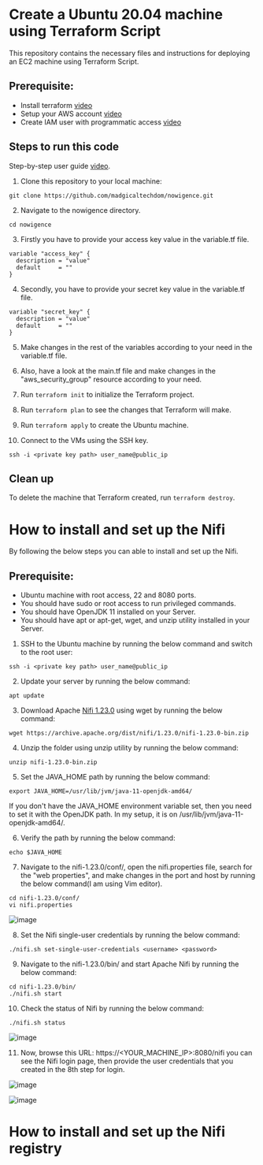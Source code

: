 # Create a Ubuntu 20.04 machine using Terraform Script

This repository contains the necessary files and instructions for deploying an EC2 machine using Terraform Script.

## Prerequisite:

- Install terraform [video](https://www.youtube.com/watch?v=Cn6xYf0QJME&t=8s)
- Setup your AWS account [video](https://www.youtube.com/watch?v=XhW17g73fvY&t=357s)
- Create IAM user with programmatic access  [video](https://www.youtube.com/watch?v=Xx_-IA9qnuI)


## Steps to run this code

Step-by-step user guide [video](https://drive.google.com/file/d/1fRf1p3izDl-JJuWF7npu99SSbUkXNFl2/view?usp=drive_link).

1. Clone this repository to your local machine:

```
git clone https://github.com/madgicaltechdom/nowigence.git
```

2. Navigate to the nowigence directory.

```
cd nowigence
```

3. Firstly you have to provide your access key value in the variable.tf file.
    
```
variable "access_key" {
  description = "value"
  default     = ""
}
```

4. Secondly, you have to provide your secret key value in the variable.tf file.

```
variable "secret_key" {
  description = "value"
  default     = ""
}
```

5. Make changes in the rest of the variables according to your need in the variable.tf file.

6. Also, have a look at the main.tf file and make changes in the "aws_security_group" resource according to your need.

7. Run `terraform init` to initialize the Terraform project.

8. Run `terraform plan` to see the changes that Terraform will make.

9. Run `terraform apply` to create the Ubuntu machine.

10. Connect to the VMs using the SSH key.

```
ssh -i <private key path> user_name@public_ip
```

## Clean up

To delete the machine that Terraform created, run `terraform destroy`.

# How to install and set up the Nifi

By following the below steps you can able to install and set up the Nifi.

## Prerequisite:

- Ubuntu machine with root access, 22 and 8080 ports.
- You should have sudo or root access to run privileged commands.
- You should have OpenJDK 11 installed on your Server.
- You should have apt or apt-get, wget, and unzip utility installed in your Server.

1. SSH to the Ubuntu machine by running the below command and switch to the root user:

```
ssh -i <private key path> user_name@public_ip
```

2. Update your server by running the below command:
   
```
apt update
```

3. Download Apache [Nifi 1.23.0](https://archive.apache.org/dist/nifi/) using wget by running the below command:

```
wget https://archive.apache.org/dist/nifi/1.23.0/nifi-1.23.0-bin.zip
```

4. Unzip the folder using unzip utility by running the below command:

```
unzip nifi-1.23.0-bin.zip
```

5. Set the JAVA_HOME path by running the below command:

```
export JAVA_HOME=/usr/lib/jvm/java-11-openjdk-amd64/
```
If you don't have the JAVA_HOME environment variable set, then you need to set it with the OpenJDK path. In my setup, it is on /usr/lib/jvm/java-11-openjdk-amd64/.

6. Verify the path by running the below command:

```
echo $JAVA_HOME
```

7. Navigate to the nifi-1.23.0/conf/, open the nifi.properties file, search for the "web properties", and make changes in the port and host by running the below command(I am using Vim editor).

```
cd nifi-1.23.0/conf/
vi nifi.properties
```

![image](https://github.com/madgicaltechdom/nowigence/assets/101810595/9188dc5b-b3a5-4e29-9e77-85c276aaf70b)

8. Set the Nifi single-user credentials by running the below command:

```
./nifi.sh set-single-user-credentials <username> <password>
```
  
9. Navigate to the nifi-1.23.0/bin/ and start Apache Nifi by running the below command:

```
cd nifi-1.23.0/bin/
./nifi.sh start
```

10. Check the status of Nifi by running the below command:

```
./nifi.sh status
```

![image](https://github.com/madgicaltechdom/nowigence/assets/101810595/e6372731-4c2b-466b-b808-03864d3b3a68)

11. Now, browse this URL: https://<YOUR_MACHINE_IP>:8080/nifi you can see the Nifi login page, then provide the user credentials that you created in the 8th step for login.

![image](https://github.com/madgicaltechdom/nowigence/assets/101810595/56de79cc-5c67-45d8-8244-5e442ffa7a22)

![image](https://github.com/madgicaltechdom/nowigence/assets/101810595/edf6478e-df80-408b-a88a-e7f3b441ce28)

# How to install and set up the Nifi registry





